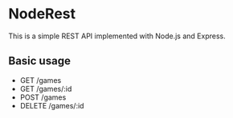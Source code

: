 # NodeRest
This is a simple REST API implemented with Node.js and Express.

## Basic usage
 * GET /games
 * GET /games/:id
 * POST /games
 * DELETE /games/:id